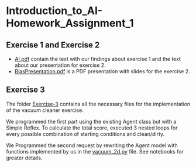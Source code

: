 # Introduction_to_AI-Homework_Assignment_1

## Exercise 1 and Exercise 2

- [AI.pdf](AI.pdf) contain the text with our findings about exercise 1 and the text about our presentation for exercise 2.
- [BiasPresentation.pdf](BiasPresentation.pdf) is a PDF presentation with slides for the exercise 2.

## Exercise 3
The folder [Exercise-3](Exercise-3) contains all the necessary files for the implementation of the vacuum cleaner exercise.

We programmed the first part using the existing Agent class but with a Simple Reflex. To calculate the total score, executed 3 nested loops for every possible combination of starting conditions and clean/dirty.

We Programmed the second request by rewriting the Agent model with functions implemented by us in the [vacuum_2d.py](Exercise-3/vacuum_2d.py) file. See notebooks for greater details.
